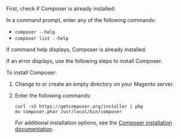 First, check  if Composer is already installed: 

In a command prompt, enter any of the following commands:

*	`composer --help`
*	`composer list --help`

If command help displays, Composer is already installed.

If an error displays, use the following steps to install Composer.

To install Composer:

1.	Change to or create an empty directory on your Magento server.

2.	Enter the following commands:

		curl -sS https://getcomposer.org/installer | php
		mv composer.phar /usr/local/bin/composer

	For additional installation options, see the [Composer installation documentation](https://getcomposer.org/download/).
